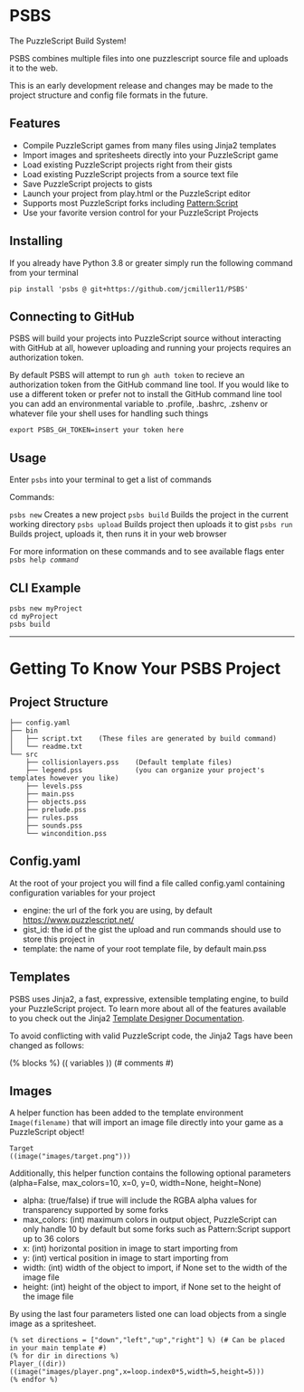 # PSBS

The PuzzleScript Build System!

PSBS combines multiple files into one puzzlescript source file and uploads it to the web.

This is an early development release and changes may be made to the project structure and config file formats in the future.

## Features

 - Compile PuzzleScript games from many files using Jinja2 templates
 - Import images and spritesheets directly into your PuzzleScript game
 - Load existing PuzzleScript projects right from their gists
 - Load existing PuzzleScript projects from a source text file
 - Save PuzzleScript projects to gists
 - Launch your project from play.html or the PuzzleScript editor
 - Supports most PuzzleScript forks including [Pattern:Script](https://github.com/ClementSparrow/Pattern-Script)
 - Use your favorite version control for your PuzzleScript Projects

## Installing

If you already have Python 3.8 or greater simply run the following command from your terminal

`pip install 'psbs @ git+https://github.com/jcmiller11/PSBS'`

## Connecting to GitHub

PSBS will build your projects into PuzzleScript source without interacting with GitHub at all, however uploading and running your projects requires an authorization token.

By default PSBS will attempt to run `gh auth token` to recieve an authorization token from the GitHub command line tool.  If you would like to use a different token or prefer not to install the GitHub command line tool you can add an environmental variable to .profile, .bashrc, .zshenv or whatever file your shell uses for handling such things

`export PSBS_GH_TOKEN=insert your token here`

## Usage

Enter `psbs` into your terminal to get a list of commands

Commands:

`psbs new` Creates a new project
`psbs build` Builds the project in the current working directory
`psbs upload` Builds project then uploads it to gist
`psbs run` Builds project, uploads it, then runs it in your web browser

For more information on these commands and to see available flags enter `psbs help `*`command`*

## CLI Example

    psbs new myProject
    cd myProject
    psbs build


---

# Getting To Know Your PSBS Project

## Project Structure

    ├── config.yaml
    ├── bin
    │   ├── script.txt    (These files are generated by build command)
    │   └── readme.txt
    └── src
        ├── collisionlayers.pss    (Default template files)
        ├── legend.pss             (you can organize your project's templates however you like)
        ├── levels.pss
        ├── main.pss
        ├── objects.pss
        ├── prelude.pss
        ├── rules.pss
        ├── sounds.pss
        └── wincondition.pss


## Config.yaml

At the root of your project you will find a file called config.yaml containing configuration variables for your project

- engine: the url of the fork you are using, by default https://www.puzzlescript.net/
- gist_id: the id of the gist the upload and run commands should use to store this project in
- template: the name of your root template file, by default main.pss

## Templates

PSBS uses Jinja2, a fast, expressive, extensible templating engine, to build your PuzzleScript project.  To learn more about all of the features available to you check out the Jinja2 [Template Designer Documentation](https://jinja.palletsprojects.com/en/3.1.x/templates/).

To avoid conflicting with valid PuzzleScript code, the Jinja2 Tags have been changed as follows:

(% blocks %) (( variables )) (# comments #)

## Images

A helper function has been added to the template environment `Image(filename)` that will import an image file directly into your game as a PuzzleScript object!

    Target
    ((image("images/target.png")))

Additionally, this helper function contains the following optional parameters (alpha=False, max_colors=10, x=0, y=0, width=None, height=None)

- alpha: (true/false) if true will include the RGBA alpha values for transparency supported by some forks
- max_colors: (int) maximum colors in output object, PuzzleScript can only handle 10 by default but some forks such as Pattern:Script support up to 36 colors
- x: (int) horizontal position in image to start importing from
- y: (int) vertical position in image to start importing from
- width: (int) width of the object to import, if None set to the width of the image file
- height: (int) height of the object to import, if None set to the height of the image file

By using the last four parameters listed one can load objects from a single image as a spritesheet.

    (% set directions = ["down","left","up","right"] %) (# Can be placed in your main template #)
    (% for dir in directions %)
    Player_((dir))
    ((image("images/player.png",x=loop.index0*5,width=5,height=5)))
    (% endfor %)